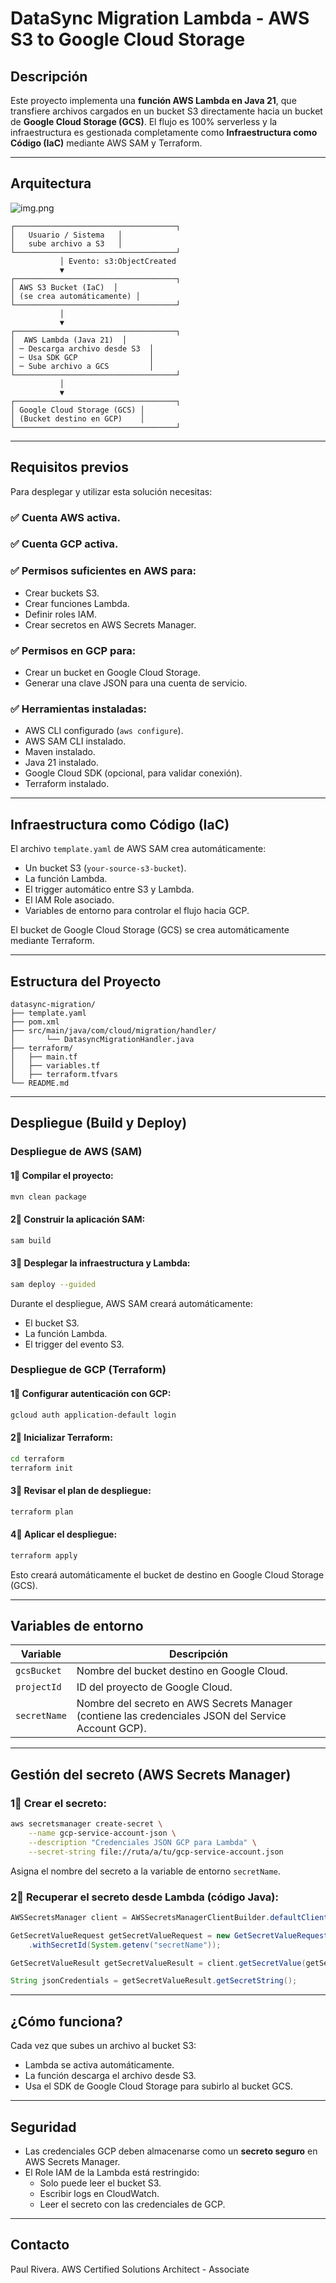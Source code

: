 # DataSync Migration Lambda - AWS S3 to Google Cloud Storage

## Descripción

Este proyecto implementa una **función AWS Lambda en Java 21**, que transfiere archivos cargados en un bucket S3 directamente hacia un bucket de **Google Cloud Storage (GCS)**. El flujo es 100% serverless y la infraestructura es gestionada completamente como **Infraestructura como Código (IaC)** mediante AWS SAM y Terraform.

---

## Arquitectura

![img.png](img.png)

```plaintext
┌────────────────────────────────────┐
│   Usuario / Sistema   │
│   sube archivo a S3   │
└────────────────────────────────────┘
           │ Evento: s3:ObjectCreated
           ▼
┌────────────────────────────────────┐
│ AWS S3 Bucket (IaC)  │
│ (se crea automáticamente) │
└────────────────────────────────────┘
           │
           ▼
┌────────────────────────────────────┐
│  AWS Lambda (Java 21)  │
│ ─ Descarga archivo desde S3  │
│ ─ Usa SDK GCP                │
│ ─ Sube archivo a GCS         │
└────────────────────────────────────┘
           │
           ▼
┌────────────────────────────────────┐
│ Google Cloud Storage (GCS) │
│ (Bucket destino en GCP)    │
└────────────────────────────────────┘
```

---

## Requisitos previos

Para desplegar y utilizar esta solución necesitas:

### ✅ Cuenta AWS activa.

### ✅ Cuenta GCP activa.

### ✅ Permisos suficientes en AWS para:

- Crear buckets S3.
- Crear funciones Lambda.
- Definir roles IAM.
- Crear secretos en AWS Secrets Manager.

### ✅ Permisos en GCP para:

- Crear un bucket en Google Cloud Storage.
- Generar una clave JSON para una cuenta de servicio.

### ✅ Herramientas instaladas:

- AWS CLI configurado (`aws configure`).
- AWS SAM CLI instalado.
- Maven instalado.
- Java 21 instalado.
- Google Cloud SDK (opcional, para validar conexión).
- Terraform instalado.

---

## Infraestructura como Código (IaC)

El archivo `template.yaml` de AWS SAM crea automáticamente:

- Un bucket S3 (`your-source-s3-bucket`).
- La función Lambda.
- El trigger automático entre S3 y Lambda.
- El IAM Role asociado.
- Variables de entorno para controlar el flujo hacia GCP.

El bucket de Google Cloud Storage (GCS) se crea automáticamente mediante Terraform.

---

## Estructura del Proyecto

```plaintext
datasync-migration/
├── template.yaml
├── pom.xml
├── src/main/java/com/cloud/migration/handler/
│       └── DatasyncMigrationHandler.java
├── terraform/
│   ├── main.tf
│   ├── variables.tf
│   ├── terraform.tfvars
└── README.md
```

---

## Despliegue (Build y Deploy)

### Despliegue de AWS (SAM)

#### 1⃣ Compilar el proyecto:

```bash
mvn clean package
```

#### 2⃣ Construir la aplicación SAM:

```bash
sam build
```

#### 3⃣ Desplegar la infraestructura y Lambda:

```bash
sam deploy --guided
```

Durante el despliegue, AWS SAM creará automáticamente:

- El bucket S3.
- La función Lambda.
- El trigger del evento S3.

### Despliegue de GCP (Terraform)

#### 1⃣ Configurar autenticación con GCP:

```bash
gcloud auth application-default login
```

#### 2⃣ Inicializar Terraform:

```bash
cd terraform
terraform init
```

#### 3⃣ Revisar el plan de despliegue:

```bash
terraform plan
```

#### 4⃣ Aplicar el despliegue:

```bash
terraform apply
```

Esto creará automáticamente el bucket de destino en Google Cloud Storage (GCS).

---

## Variables de entorno

| Variable     | Descripción                                                                                         |
| ------------ | --------------------------------------------------------------------------------------------------- |
| `gcsBucket`  | Nombre del bucket destino en Google Cloud.                                                          |
| `projectId`  | ID del proyecto de Google Cloud.                                                                    |
| `secretName` | Nombre del secreto en AWS Secrets Manager (contiene las credenciales JSON del Service Account GCP). |

---

## Gestión del secreto (AWS Secrets Manager)

### 1⃣ Crear el secreto:

```bash
aws secretsmanager create-secret \
    --name gcp-service-account-json \
    --description "Credenciales JSON GCP para Lambda" \
    --secret-string file://ruta/a/tu/gcp-service-account.json
```

Asigna el nombre del secreto a la variable de entorno `secretName`.

### 2⃣ Recuperar el secreto desde Lambda (código Java):

```java
AWSSecretsManager client = AWSSecretsManagerClientBuilder.defaultClient();

GetSecretValueRequest getSecretValueRequest = new GetSecretValueRequest()
    .withSecretId(System.getenv("secretName"));

GetSecretValueResult getSecretValueResult = client.getSecretValue(getSecretValueRequest);

String jsonCredentials = getSecretValueResult.getSecretString();
```

---

## ¿Cómo funciona?

Cada vez que subes un archivo al bucket S3:

- Lambda se activa automáticamente.
- La función descarga el archivo desde S3.
- Usa el SDK de Google Cloud Storage para subirlo al bucket GCS.

---

## Seguridad

- Las credenciales GCP deben almacenarse como un **secreto seguro** en AWS Secrets Manager.
- El Role IAM de la Lambda está restringido:
  - Solo puede leer el bucket S3.
  - Escribir logs en CloudWatch.
  - Leer el secreto con las credenciales de GCP.

---

## Contacto

Paul Rivera.
AWS Certified Solutions Architect - Associate
